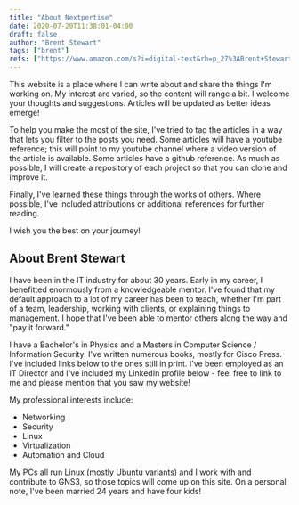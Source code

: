 ```yaml
---
title: "About Nextpertise"
date: 2020-07-20T11:38:01-04:00
draft: false
author: "Brent Stewart"
tags: ["brent"]
refs: ["https://www.amazon.com/s?i=digital-text&rh=p_27%3ABrent+Stewart&s=relevancerank&text=Brent+Stewart&ref=dp_byline_sr_ebooks_1","https://www.ciscopress.com/authors/bio/13fc09c0-10cc-4eee-81b5-6cefd9f81ab0","https://www.linkedin.com/in/brentdstewart/"]
---
```


This website is a place where I can write about and share the things I'm working on.  My interest are varied, so the content will range a bit.  I welcome your thoughts and suggestions.  Articles will be updated as better ideas emerge!

To help you make the most of the site, I've tried to tag the articles in a way that lets you filter to the posts you need.  Some articles will have a youtube reference; this will point to my youtube channel where a video version of the article is available.  Some articles have a github reference.  As much as possible, I will create a repository of each project so that you can clone and improve it.

Finally, I've learned these things through the works of others.  Where possible, I've included attributions or additional references for further reading.

I wish you the best on your journey!

## About Brent Stewart
I have been in the IT industry for about 30 years.  Early in my career, I benefitted enormously from a knowledgeable mentor.  I've found that my default approach to a lot of my career has been to teach, whether I'm part of a team, leadership, working with clients, or explaining things to management.  I hope that I've been able to mentor others along the way and "pay it forward."

I have a Bachelor's in Physics and a Masters in Computer Science / Information Security.  I've written numerous books, mostly for Cisco Press.  I've included links below to the ones still in print.  I've been employed as an IT Director and I've included my LinkedIn profile below - feel free to link to me and please mention that you saw my website!

My professional interests include:
* Networking
* Security
* Linux
* Virtualization
* Automation and Cloud

My PCs all run Linux (mostly Ubuntu variants) and I work with and contribute to GNS3, so those topics will come up on this site.  On a personal note, I've been married 24 years and have four kids!